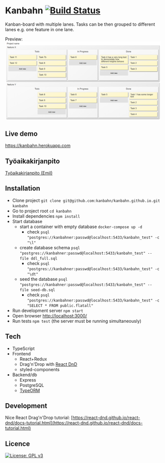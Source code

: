 # Kanbahn [![Build Status](https://travis-ci.org/kanbahn/kanbahn.github.io.svg?branch=master)](https://travis-ci.org/kanbahn/kanbahn.github.io)

Kanban-board with multiple lanes. Tasks can be then grouped to different lanes e.g. one feature in one lane.

Preview:
![feature-lane-preview](/img/two-feature-lanes.png)

## Live demo

https://kanbahn.herokuapp.com

## Työaikakirjanpito

[Työaikakirjanpito (Emil)](https://github.com/kanbahn/kanbahn.github.io/wiki/Ty%C3%B6aikakirjanpito-(Emil))

## Installation

- Clone project `git clone git@github.com:kanbahn/kanbahn.github.io.git kanbahn`
- Go to project root `cd kanbahn`
- Install dependencies `npm install`
- Start database
  - start a container with empty database `docker-compose up -d`
    - check `psql "postgres://kanbahner:passwd@localhost:5433/kanbahn_test" -c "\l"`
  - create database schema `psql "postgres://kanbahner:passwd@localhost:5433/kanbahn_test" --file ddl_full.sql`
    - check `psql "postgres://kanbahner:passwd@localhost:5433/kanbahn_test" -c "\dt"`
  - seed the database `psql "postgres://kanbahner:passwd@localhost:5433/kanbahn_test" --file seed-db.sql`
    - check `psql "postgres://kanbahner:passwd@localhost:5433/kanbahn_test" -c "SELECT * FROM public.flatall"`
- Run development server `npm start`
- Open browser [http://localhost:3000/](http://localhost:3000/)
- Run tests `npm test` (the server must be running simultaneously)

## Tech

- TypeScript
- Frontend
  - React+Redux
  - Drag'n'Drop with [React DnD](https://react-dnd.github.io/react-dnd/)
  - styled-components
- Backend/db
  - Express
  - PostgreSQL
  - [TypeORM](http://typeorm.io/#/)

## Development

Nice React Drag'n'Drop tutorial: [https://react-dnd.github.io/react-dnd/docs-tutorial.html](https://react-dnd.github.io/react-dnd/docs-tutorial.html)

## Licence

[![License: GPL v3](https://img.shields.io/badge/License-GPL%20v3-blue.svg)](https://www.gnu.org/licenses/gpl-3.0)
